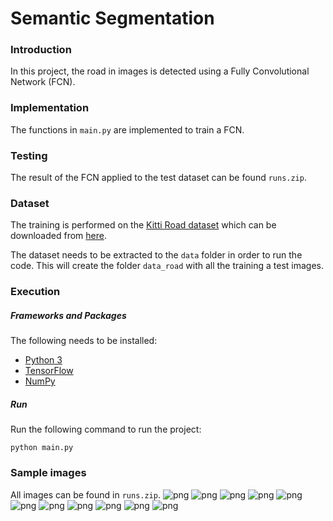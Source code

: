 # Semantic Segmentation
### Introduction
In this project, the road in images is detected using a Fully Convolutional Network (FCN).

### Implementation
The functions in `main.py` are implemented to train a FCN. 

### Testing
The result of the FCN applied to the test dataset can be found `runs.zip`.

### Dataset
The training is performed on the [Kitti Road dataset](http://www.cvlibs.net/datasets/kitti/eval_road.php) which can be downloaded from [here](http://www.cvlibs.net/download.php?file=data_road.zip). 

The dataset needs to be extracted to the `data` folder in order to run the code. This will create the folder `data_road` with all the training a test images.

### Execution 
##### Frameworks and Packages
The following needs to be installed:
 - [Python 3](https://www.python.org/)
 - [TensorFlow](https://www.tensorflow.org/)
 - [NumPy](http://www.numpy.org/)

##### Run
Run the following command to run the project:
```
python main.py
```

### Sample images
All images can be found in `runs.zip`.
![png](sample_preds/um_000000.png) 
![png](sample_preds/um_000005.png) 
![png](sample_preds/um_000006.png) 
![png](sample_preds/um_000013.png) 
![png](sample_preds/um_000024.png) 
![png](sample_preds/um_000028.png) 
![png](sample_preds/um_000032.png) 
![png](sample_preds/um_000034.png) 
![png](sample_preds/um_000069.png) 
![png](sample_preds/uu_000005.png) 
![png](sample_preds/uu_000009.png) 

